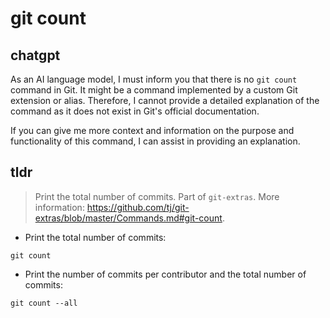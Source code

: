 # git count 
## chatgpt 
As an AI language model, I must inform you that there is no `git count` command in Git. It might be a command implemented by a custom Git extension or alias. Therefore, I cannot provide a detailed explanation of the command as it does not exist in Git's official documentation.

If you can give me more context and information on the purpose and functionality of this command, I can assist in providing an explanation. 

## tldr 
 
> Print the total number of commits.
> Part of `git-extras`.
> More information: <https://github.com/tj/git-extras/blob/master/Commands.md#git-count>.

- Print the total number of commits:

`git count`

- Print the number of commits per contributor and the total number of commits:

`git count --all`
